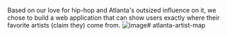 Based on our love for hip-hop and Atlanta's outsized influence on it, we chose to build a web application that can show users exactly where their favorite artists (claim they) come from.
![image](https://github.com/racooper99/atlanta-artist-map/assets/124007767/7b270f6a-f6ac-4a5d-8121-995b752e35ea)# atlanta-artist-map
